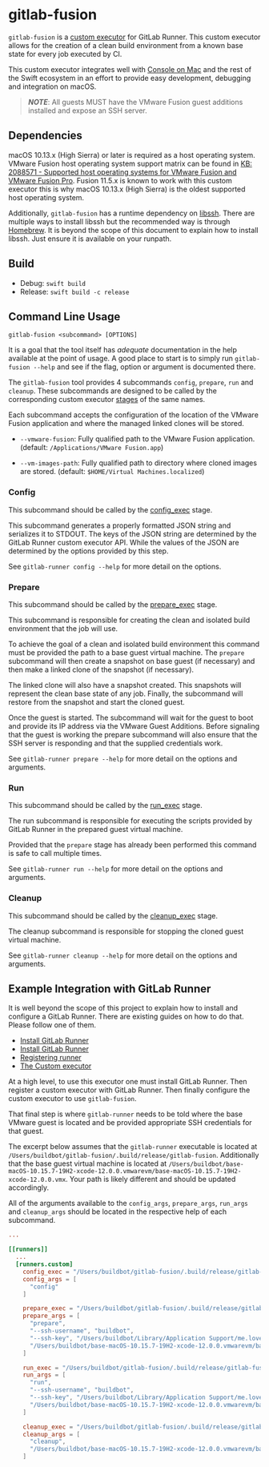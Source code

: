 # gitlab-fusion

`gitlab-fusion` is a [custom executor](https://docs.gitlab.com/13.4/runner/executors/custom.html)
for GitLab Runner. This custom executor allows for the creation of a clean build
environment from a known base state for every job executed by CI.

This custom executor integrates well with
[Console on Mac](https://support.apple.com/guide/console/log-messages-cnsl1012/mac)
and the rest of the Swift ecosystem in an effort to provide easy development,
debugging and integration on macOS.

> ***NOTE***: All guests MUST have the VMware Fusion guest additions installed
> and expose an SSH server.

## Dependencies

macOS 10.13.x (High Sierra) or later is required as a host operating system.
VMware Fusion host operating system support matrix can be
found in [KB: 2088571 - Supported host operating systems for VMware Fusion and VMware Fusion Pro](https://kb.vmware.com/s/article/2088571).
Fusion 11.5.x is known to work with this custom executor this is why macOS
10.13.x (High Sierra) is the oldest supported host operating system.

Additionally, `gitlab-fusion` has a runtime dependency on
[libssh](https://www.libssh.org). There are multiple ways to install libssh but
the recommended way is through [Homebrew](https://brew.sh). It is beyond the
scope of this document to explain how to install libssh. Just ensure it is
available on your runpath.

## Build

* Debug: `swift build`
* Release: `swift build -c release`

## Command Line Usage

```
gitlab-fusion <subcommand> [OPTIONS]
```

It is a goal that the tool itself has _adequate_ documentation in the help
available at the point of usage. A good place to start is to simply run
`gitlab-fusion --help` and see if the flag, option or argument is documented
there.

The `gitlab-fusion` tool provides 4 subcommands `config`, `prepare`, `run` and
`cleanup`. These subcommands are designed to be called by the corresponding
custom executor [stages](https://docs.gitlab.com/13.4/runner/executors/custom.html#stages)
of the same names.

Each subcommand accepts the configuration of the location of the VMware Fusion
application and where the managed linked clones will be stored.

* `--vmware-fusion`: Fully qualified path to the VMware Fusion application.
(default: `/Applications/VMware Fusion.app`)

* `--vm-images-path`: Fully qualified path to directory where cloned images are
stored. (default: `$HOME/Virtual Machines.localized`)

### Config

This subcommand should be called by the
[config_exec](https://docs.gitlab.com/runner/executors/custom.html#config)
stage.

This subcommand generates a properly formatted JSON string and serializes it to
STDOUT. The keys of the JSON string are determined by the GitLab Runner custom
executor API. While the values of the JSON are determined by the options
provided by this step.

See `gitlab-runner config --help` for more detail on the options.

### Prepare

This subcommand should be called by the
[prepare_exec](https://docs.gitlab.com/runner/executors/custom.html#prepare)
stage.

This subcommand is responsible for creating the clean and isolated build
environment that the job will use.

To achieve the goal of a clean and isolated build environment this command must
be provided the path to a base guest virtual machine. The `prepare` subcommand
will then create a snapshot on base guest (if necessary) and then make a linked
clone of the snapshot (if necessary).

The linked clone will also have a snapshot created. This snapshots will
represent the clean base state of any job. Finally, the subcommand will restore
from the snapshot and start the cloned guest.

Once the guest is started. The subcommand will wait for the guest to boot and
provide its IP address via the VMware Guest Additions. Before signaling that
the guest is working the prepare subcommand will also ensure that the SSH
server is responding and that the supplied credentials work.

See `gitlab-runner prepare --help` for more detail on the options and arguments.

### Run

This subcommand should be called by the
[run_exec](https://docs.gitlab.com/runner/executors/custom.html#run) stage.

The run subcommand is responsible for executing the scripts provided by GitLab
Runner in the prepared guest virtual machine.

Provided that the `prepare` stage has already been performed this command is
safe to call multiple times.

See `gitlab-runner run --help` for more detail on the options and arguments.

### Cleanup

This subcommand should be called by the
[cleanup_exec](https://docs.gitlab.com/runner/executors/custom.html#cleanup)
stage.

The cleanup subcommand is responsible for stopping the cloned guest virtual
machine.

See `gitlab-runner cleanup --help` for more detail on the options and arguments.

## Example Integration with GitLab Runner

It is well beyond the scope of this project to explain how to install and configure
a GitLab Runner. There are existing guides on how to do that. Please follow one
of them.

* [Install GitLab Runner](https://docs.gitlab.com/runner/install/)
* [Install GitLab Runner](https://docs.gitlab.com/runner/#install-gitlab-runner)
* [Registering runner](https://docs.gitlab.com/runner/register/index.html)
* [The Custom executor](https://docs.gitlab.com/runner/executors/custom.html)

At a high level, to use this executor one must install GitLab Runner. Then
register a custom executor with GitLab Runner. Then finally configure the custom
executor to use `gitlab-fusion`.

That final step is where `gitlab-runner` needs to be told where the base VMware
guest is located and be provided appropriate SSH credentials for that guest.

The excerpt below assumes that the `gitlab-runner` executable is located at
`/Users/buildbot/gitlab-fusion/.build/release/gitlab-fusion`. Additionally that
the base guest virtual machine is located at
`/Users/buildbot/base-macOS-10.15.7-19H2-xcode-12.0.0.vmwarevm/base-macOS-10.15.7-19H2-xcode-12.0.0.vmx`.
Your path is likely different and should be updated accordingly.

All of the arguments available to the `config_args`, `prepare_args`, `run_args`
and `cleanup_args` should be located in the respective help of each subcommand.

```toml
...

[[runners]]
  ...
  [runners.custom]
    config_exec = "/Users/buildbot/gitlab-fusion/.build/release/gitlab-fusion"
    config_args = [
      "config"
    ]

    prepare_exec = "/Users/buildbot/gitlab-fusion/.build/release/gitlab-fusion"
    prepare_args = [
      "prepare",
      "--ssh-username", "buildbot",
      "--ssh-key", "/Users/buildbot/Library/Application Support/me.lovelett.gitlab-fusion/id_ed25519",
      "/Users/buildbot/base-macOS-10.15.7-19H2-xcode-12.0.0.vmwarevm/base-macOS-10.15.7-19H2-xcode-12.0.0.vmx"
    ]

    run_exec = "/Users/buildbot/gitlab-fusion/.build/release/gitlab-fusion"
    run_args = [
      "run",
      "--ssh-username", "buildbot",
      "--ssh-key", "/Users/buildbot/Library/Application Support/me.lovelett.gitlab-fusion/id_ed25519",
      "/Users/buildbot/base-macOS-10.15.7-19H2-xcode-12.0.0.vmwarevm/base-macOS-10.15.7-19H2-xcode-12.0.0.vmx"
    ]

    cleanup_exec = "/Users/buildbot/gitlab-fusion/.build/release/gitlab-fusion"
    cleanup_args = [
      "cleanup",
      "/Users/buildbot/base-macOS-10.15.7-19H2-xcode-12.0.0.vmwarevm/base-macOS-10.15.7-19H2-xcode-12.0.0.vmx"
    ]
```

